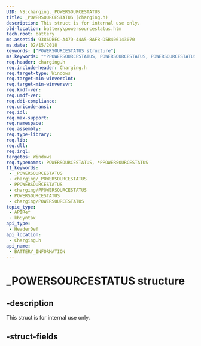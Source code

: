 ```yaml
---
UID: NS:charging._POWERSOURCESTATUS
title: _POWERSOURCESTATUS (charging.h)
description: This struct is for internal use only.
old-location: battery\powersourcestatus.htm
tech.root: battery
ms.assetid: 9386DBEC-A47D-44A5-8AF8-D5B406143070
ms.date: 02/15/2018
keywords: ["POWERSOURCESTATUS structure"]
ms.keywords: "*PPOWERSOURCESTATUS, POWERSOURCESTATUS, POWERSOURCESTATUS structure [Battery Devices], _POWERSOURCESTATUS, battery.powersourcestatus, charging/BATTERY_INFORMATION"
req.header: charging.h
req.include-header: Charging.h
req.target-type: Windows
req.target-min-winverclnt: 
req.target-min-winversvr: 
req.kmdf-ver: 
req.umdf-ver: 
req.ddi-compliance: 
req.unicode-ansi: 
req.idl: 
req.max-support: 
req.namespace: 
req.assembly: 
req.type-library: 
req.lib: 
req.dll: 
req.irql: 
targetos: Windows
req.typenames: POWERSOURCESTATUS, *PPOWERSOURCESTATUS
f1_keywords:
 - _POWERSOURCESTATUS
 - charging/_POWERSOURCESTATUS
 - PPOWERSOURCESTATUS
 - charging/PPOWERSOURCESTATUS
 - POWERSOURCESTATUS
 - charging/POWERSOURCESTATUS
topic_type:
 - APIRef
 - kbSyntax
api_type:
 - HeaderDef
api_location:
 - Charging.h
api_name:
 - BATTERY_INFORMATION
---
```


# _POWERSOURCESTATUS structure


## -description

This struct is for internal use only.

## -struct-fields

